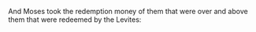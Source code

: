 And Moses took the redemption money of them that were over and above them that were redeemed by the Levites:
